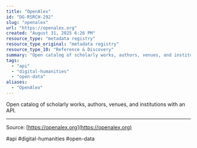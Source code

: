 ```yaml
---
title: "OpenAlex"
id: "DG-RSRCH-292"
slug: "openalex"
url: "https://openalex.org"
created: "August 31, 2025 6:26 PM"
resource_type: "metadata registry"
resource_type_original: "metadata registry"
resource_type_10: "Reference & Discovery"
summary: "Open catalog of scholarly works, authors, venues, and institutions with an API."
tags:
  - "api"
  - "digital-humanities"
  - "open-data"
aliases:
  - "OpenAlex"
---
```


Open catalog of scholarly works, authors, venues, and institutions with an API.

---

Source: [https://openalex.org](https://openalex.org)

#api #digital-humanities #open-data
